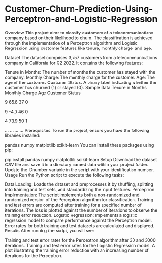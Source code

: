 # Customer-Churn-Prediction-Using-Perceptron-and-Logistic-Regression
Overview
This project aims to classify customers of a telecommunications company based on their likelihood to churn. The classification is achieved through the implementation of a Perceptron algorithm and Logistic Regression using customer features like tenure, monthly charge, and age.

Dataset
The dataset comprises 3,757 customers from a telecommunications company in California for Q2 2022. It contains the following features:

Tenure in Months: The number of months the customer has stayed with the company.
Monthly Charge: The monthly charge for the customer.
Age: The age of the customer.
Customer Status: A binary label indicating whether the customer has churned (1) or stayed (0).
Sample Data
Tenure in Months	Monthly Charge	Age	Customer Status

9	65.6	37	0

9	-4.0	46	0

4	73.9	50	1

...	...	...	...
Prerequisites
To run the project, ensure you have the following libraries installed:

pandas
numpy
matplotlib
scikit-learn
You can install these packages using pip:

pip install pandas numpy matplotlib scikit-learn
Setup
Download the dataset CSV file and save it in a directory named data within your project folder.
Update the IDnumber variable in the script with your identification number.
Usage
Run the Python script to execute the following tasks:

Data Loading: Loads the dataset and preprocesses it by shuffling, splitting into training and test sets, and standardizing the input features.
Perceptron Implementation:
The script implements both a non-randomized and randomized version of the Perceptron algorithm for classification.
Training and test errors are computed after training for a specified number of iterations.
The loss is plotted against the number of iterations to observe the training error reduction.
Logistic Regression:
Implements a logistic regression model to compare performance against the Perceptron model.
Error rates for both training and test datasets are calculated and displayed.
Results
After running the script, you will see:

Training and test error rates for the Perceptron algorithm after 30 and 3000 iterations.
Training and test error rates for the Logistic Regression model.
A plot illustrating the training error reduction with an increasing number of iterations for the Perceptron.
